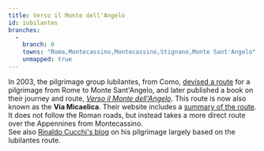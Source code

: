 ```yaml
---
title: Verso il Monte dell'Angelo
id: iubilantes
branches:
  -
    branch: 0
    towns: "Roma,Montecassino,Montecassino,Stignano,Monte Sant'Angelo"
    unmapped: true
---
```


In 2003, the pilgrimage group Iubilantes, from Como, [devised a route][0] for a pilgrimage from Rome to Monte Sant'Angelo, and later published a book on their journey and route, [_Verso il Monte dell'Angelo_][1]. This route is now also known as the **Via Micaelica**. Their website includes a [summary of the route][2]. It does not follow the Roman roads, but instead takes a more direct route over the Appennines from Montecassino.  
See also [Rinaldo Cucchi's blog][3] on his pilgrimage largely based on the Iubilantes route.

[0]: http://www.iubilantes.it/index.php?pag=72&ins=315
[1]: http://www.iubilantes.it/index.php?pag=37&ins=51
[2]: http://www.iubilantes.it/xwebservices/PERCORSOsintesidef.pdf
[3]: http://santiago.pellegrinando.it/micaelica/micaelica.htm